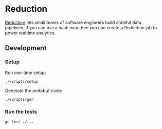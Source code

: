 # Reduction

[Reduction](https://reduction.dev/) lets small teams of software engineers build stateful data pipelines. If you can use a hash map then you can create a Reduction job to power realtime analytics.

## Development

### Setup

Run one-time setup:

```
./scripts/setup
```

Generate the protobuf code:

```
./scripts/gen
```

### Run the tests

```
go test ./...
```
